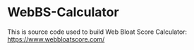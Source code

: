 # WebBS-Calculator

This is source code used to build Web Bloat Score Calculator: https://www.webbloatscore.com/
